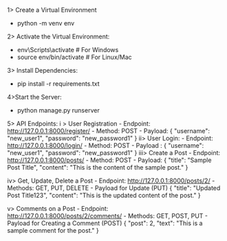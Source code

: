1> Create a Virtual Environment
  - python -m venv env

2> Activate the Virtual Environment:
  - env\Scripts\activate  # For Windows
  - source env/bin/activate  # For Linux/Mac

3> Install Dependencies:
  - pip install -r requirements.txt
    
4>Start the Server:
  - python manage.py runserver

5> API Endpoints:
  i > User Registration
      - Endpoint: http://127.0.0.1:8000/register/
      - Method: POST
      - Payload:
          {
              "username": "new_user1",
              "password": "new_password1"
          }
  ii> User Login:
      - Endpoint: http://127.0.0.1:8000/login/
      - Method: POST
      - Payload :
        {
            "username": "new_user1",
            "password": "new_password1"
        }
  iii> Create a Post
      - Endpoint: http://127.0.0.1:8000/posts/
      - Method: POST
      - Payload:
      {
          "title": "Sample Post Title",
          "content": "This is the content of the sample post."
      }

  iv> Get, Update, Delete a Post
        - Endpoint: http://127.0.0.1:8000/posts/2/
        - Methods: GET, PUT, DELETE
        - Payload for Update (PUT)
        {
            "title": "Updated Post Title123",
            "content": "This is the updated content of the post."
        }

  v> Comments on a Post
        - Endpoint: http://127.0.0.1:8000/posts/2/comments/
        - Methods: GET, POST, PUT
        - Payload for Creating a Comment (POST)
        {
            "post": 2,
            "text": "This is a sample comment for the post."
        }

        


      



